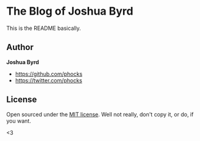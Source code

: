 # The Blog of Joshua Byrd

This is the README basically.


## Author

**Joshua Byrd**
- <https://github.com/phocks>
- <https://twitter.com/phocks>


## License

Open sourced under the [MIT license](LICENSE.md). Well not really, don't copy it, or do, if you want.

<3
